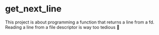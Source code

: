 # get_next_line
This project is about programming a function that returns a line from a fd. Reading a line from a file descriptor is way too tedious 🥱
